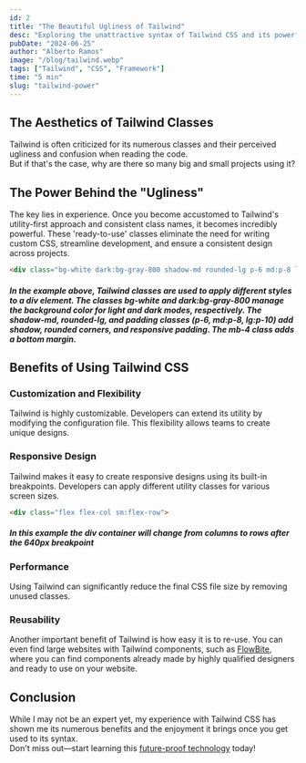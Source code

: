 ```yaml
---
id: 2
title: "The Beautiful Ugliness of Tailwind"
desc: "Exploring the unattractive syntax of Tailwind CSS and its powerful utility"
pubDate: "2024-06-25"
author: "Alberto Ramos"
image: "/blog/tailwind.webp"
tags: ["Tailwind", "CSS", "Framework"]
time: "5 min"
slug: "tailwind-power"
---
```


## The Aesthetics of Tailwind Classes
Tailwind is often criticized for its numerous classes and their perceived ugliness and confusion when reading the code.
<br>
But if that's the case, why are there so many big and small projects using it?

## The Power Behind the "Ugliness"
The key lies in experience. Once you become accustomed to Tailwind's utility-first approach and consistent class names, it becomes incredibly powerful. These 'ready-to-use' classes eliminate the need for writing custom CSS, streamline development, and ensure a consistent design across projects.



```html
<div class="bg-white dark:bg-gray-800 shadow-md rounded-lg p-6 md:p-8 lg:p-10 mb-4">
  ```
##### In the example above, Tailwind classes are used to apply different styles to a div element. The classes bg-white and dark:bg-gray-800 manage the background color for light and dark modes, respectively. The shadow-md, rounded-lg, and padding classes (p-6, md:p-8, lg:p-10) add shadow, rounded corners, and responsive padding. The mb-4 class adds a bottom margin.


## Benefits of Using Tailwind CSS
### Customization and Flexibility
Tailwind is highly customizable. Developers can extend its utility by modifying the configuration file. This flexibility allows teams to create unique designs.

### Responsive Design
Tailwind makes it easy to create responsive designs using its built-in breakpoints. Developers can apply different utility classes for various screen sizes.
```html
<div class="flex flex-col sm:flex-row">
  ```
##### In this example the div container will change from columns to rows after the 640px breakpoint

### Performance
Using Tailwind can significantly reduce the final CSS file size by removing unused classes.

### Reusability
Another important benefit of Tailwind is how easy it is to re-use. You can even find large websites with Tailwind components, such as <a class="styled-link" href="https://flowbite.com/" target="_blank">FlowBite</a>, where you can find components already made by highly qualified designers and ready to use on your website.

## Conclusion

While I may not be an expert yet, my experience with Tailwind CSS has shown me its numerous benefits and the enjoyment it brings once you get used to its syntax.
<br>
 Don't miss out—start learning this <a class="styled-link" href="https://tailwindcss.com/" target="_blank">future-proof technology</a> today!


